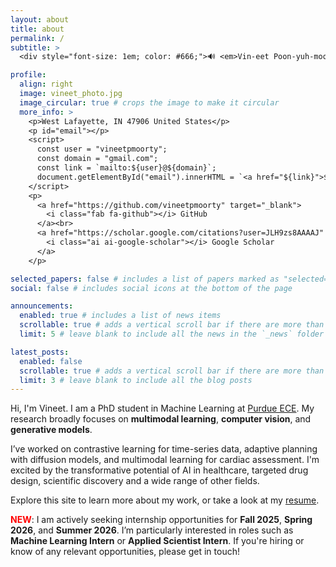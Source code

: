 ```yaml
---
layout: about
title: about
permalink: /
subtitle: >
  <div style="font-size: 1em; color: #666;">🔊 <em>Vin-eet Poon-yuh-moor-tee</em></div><br>

profile:
  align: right
  image: vineet_photo.jpg
  image_circular: true # crops the image to make it circular
  more_info: >
    <p>West Lafayette, IN 47906 United States</p>
    <p id="email"></p>
    <script>
      const user = "vineetpmoorty";
      const domain = "gmail.com";
      const link = `mailto:${user}@${domain}`;
      document.getElementById("email").innerHTML = `<a href="${link}">${user}@${domain}</a>`;
    </script>
    <p>
      <a href="https://github.com/vineetpmoorty" target="_blank">
        <i class="fab fa-github"></i> GitHub
      </a><br>
      <a href="https://scholar.google.com/citations?user=JLH9zs8AAAAJ" target="_blank">
        <i class="ai ai-google-scholar"></i> Google Scholar
      </a>
    </p>

selected_papers: false # includes a list of papers marked as "selected={true}"
social: false # includes social icons at the bottom of the page

announcements:
  enabled: true # includes a list of news items
  scrollable: true # adds a vertical scroll bar if there are more than 3 news items
  limit: 5 # leave blank to include all the news in the `_news` folder

latest_posts:
  enabled: false
  scrollable: true # adds a vertical scroll bar if there are more than 3 new posts items
  limit: 3 # leave blank to include all the blog posts
---
```


Hi, I'm Vineet. I am a PhD student in Machine Learning at <a href="https://engineering.purdue.edu/ECE">Purdue ECE</a>. My research broadly focuses on **multimodal learning**, **computer vision**, and **generative models**.

I’ve worked on contrastive learning for time-series data, adaptive planning with diffusion models, and multimodal learning for cardiac assessment. I'm excited by the transformative potential of AI in healthcare, targeted drug design, scientific discovery and a wide range of other fields.

Explore this site to learn more about my work, or take a look at my <a href="/cv/">resume</a>.

<p>
  <span style="color: red; font-weight: bold;">NEW</span>: I am actively seeking internship opportunities for <strong>Fall 2025</strong>, <strong>Spring 2026</strong>, and <strong>Summer 2026</strong>. I’m particularly interested in roles such as <strong>Machine Learning Intern</strong> or <strong>Applied Scientist Intern</strong>.  
  If you're hiring or know of any relevant opportunities, please get in touch!
</p>
